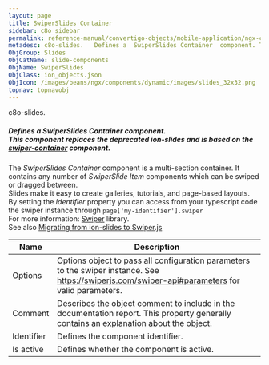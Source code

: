```yaml
---
layout: page
title: SwiperSlides Container
sidebar: c8o_sidebar
permalink: reference-manual/convertigo-objects/mobile-application/ngx-components/slide-components/swiperslide-container/
metadesc: c8o-slides.   Defines a  SwiperSlides Container  component. This component replaces the deprecated  ion-slides  and is based on the <a href='https //s
ObjGroup: Slides
ObjCatName: slide-components
ObjName: SwiperSlides
ObjClass: ion_objects.json
ObjIcon: /images/beans/ngx/components/dynamic/images/slides_32x32.png
topnav: topnavobj
---
```

c8o-slides. <br/>

##### Defines a <i>SwiperSlides Container</i> component.<br>This component replaces the deprecated <i>ion-slides</i> and is based on the <a href='https://swiperjs.com/element#usage'><i>swiper-container</i></a> component.<br/>
The <i>SwiperSlides Container</i> component is a multi-section container. It contains any number of <i>SwiperSlide Item</i> components which can be swiped or dragged between.<br/>
Slides make it easy to create galleries, tutorials, and page-based layouts.<br/>
By setting the <i>Identifier</i> property you can access from your typescript code the swiper instance through <code>page['my-identifier'].swiper</code><br/>
 For more information: <a href='https://swiperjs.com/'>Swiper</a> library.<br/>
 See also <a href='https://ionic-docs-o31kiyk8l-ionic1.vercel.app/docs/angular/slides'>Migrating from ion-slides to Swiper.js</a><br/>


Name | Description 
--- | ---
Options | Options object to pass all configuration parameters to the swiper instance. See https://swiperjs.com/swiper-api#parameters for valid parameters.
Comment | Describes the object comment to include in the documentation report.  This property generally contains an explanation about the object. 
Identifier | Defines the component identifier.  
Is active | Defines whether the component is active. 

